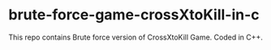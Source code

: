 # brute-force-game-crossXtoKill-in-c
 This repo contains Brute force version of CrossXtoKill Game. Coded in C++.
